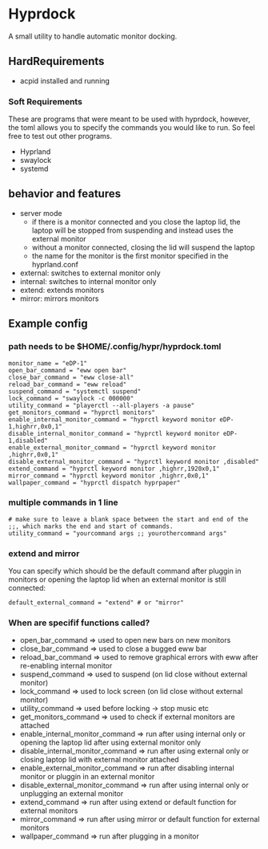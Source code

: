 # Hyprdock
A small utility to handle automatic monitor docking.

## HardRequirements
- acpid installed and running

### Soft Requirements
These are programs that were meant to be used with hyprdock, however, the toml allows you to specify the commands you would like to run.
So feel free to test out other programs.
- Hyprland
- swaylock
- systemd

## behavior and features
- server mode 
  - if there is a monitor connected and you close the laptop lid, the laptop will be stopped from suspending and instead uses the external monitor
  - without a monitor connected, closing the lid will suspend the laptop
  - the name for the monitor is the first monitor specified in the hyprland.conf
- external: switches to external monitor only
- internal: switches to internal monitor only
- extend: extends monitors
- mirror: mirrors monitors

## Example config
### path needs to be $HOME/.config/hypr/hyprdock.toml
~~~
monitor_name = "eDP-1"
open_bar_command = "eww open bar"
close_bar_command = "eww close-all"
reload_bar_command = "eww reload"
suspend_command = "systemctl suspend"
lock_command = "swaylock -c 000000"
utility_command = "playerctl --all-players -a pause"
get_monitors_command = "hyprctl monitors"
enable_internal_monitor_command = "hyprctl keyword monitor eDP-1,highrr,0x0,1"
disable_internal_monitor_command = "hyprctl keyword monitor eDP-1,disabled"
enable_external_monitor_command = "hyprctl keyword monitor ,highrr,0x0,1"
disable_external_monitor_command = "hyprctl keyword monitor ,disabled"
extend_command = "hyprctl keyword monitor ,highrr,1920x0,1"
mirror_command = "hyprctl keyword monitor ,highrr,0x0,1"
wallpaper_command = "hyprctl dispatch hyprpaper"
~~~

### multiple commands in 1 line
~~~
# make sure to leave a blank space between the start and end of the ;;, which marks the end and start of commands.
utility_command = "yourcommand args ;; yourothercommand args"
~~~

### extend and mirror
You can specify which should be the default command after pluggin in monitors or opening the laptop lid when an external monitor is still connected:
~~~
default_external_command = "extend" # or "mirror"
~~~

### When are specifif functions called?
- open_bar_command =>  used to open new bars on new monitors
- close_bar_command =>  used to close a bugged eww bar
- reload_bar_command =>  used to remove graphical errors with eww after re-enabling internal monitor
- suspend_command =>  used to suspend (on lid close without external monitor)
- lock_command => used to lock screen (on lid close without external monitor)
- utility_command => used before locking -> stop music etc
- get_monitors_command => used to check if external monitors are attached
- enable_internal_monitor_command => run after using internal only or opening the laptop lid after using external monitor only
- disable_internal_monitor_command => run after using external only or closing laptop lid with external monitor attached
- enable_external_monitor_command => run after disabling internal monitor or pluggin in an external monitor
- disable_external_monitor_command => run after using internal only or unplugging an external monitor
- extend_command => run after using extend or default function for external monitors
- mirror_command => run after using mirror or default function for external monitors
- wallpaper_command => run after plugging in a monitor

